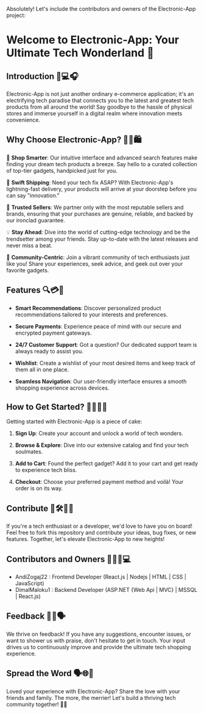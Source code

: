 Absolutely! Let's include the contributors and owners of the Electronic-App project:

# Welcome to Electronic-App: Your Ultimate Tech Wonderland 🚀


## Introduction 📱💻🎧

Electronic-App is not just another ordinary e-commerce application; it's an electrifying tech paradise that connects you to the latest and greatest tech products from all around the world! Say goodbye to the hassle of physical stores and immerse yourself in a digital realm where innovation meets convenience.


## Why Choose Electronic-App? 🤔💡🛍️

🛒 **Shop Smarter**: Our intuitive interface and advanced search features make finding your dream tech products a breeze. Say hello to a curated collection of top-tier gadgets, handpicked just for you.

🚚 **Swift Shipping**: Need your tech fix ASAP? With Electronic-App's lightning-fast delivery, your products will arrive at your doorstep before you can say "innovation."

🤝 **Trusted Sellers**: We partner only with the most reputable sellers and brands, ensuring that your purchases are genuine, reliable, and backed by our ironclad guarantee.

💡 **Stay Ahead**: Dive into the world of cutting-edge technology and be the trendsetter among your friends. Stay up-to-date with the latest releases and never miss a beat.

💬 **Community-Centric**: Join a vibrant community of tech enthusiasts just like you! Share your experiences, seek advice, and geek out over your favorite gadgets.


## Features 🔍💳🎁

- **Smart Recommendations**: Discover personalized product recommendations tailored to your interests and preferences.

- **Secure Payments**: Experience peace of mind with our secure and encrypted payment gateways.

- **24/7 Customer Support**: Got a question? Our dedicated support team is always ready to assist you.

- **Wishlist**: Create a wishlist of your most desired items and keep track of them all in one place.

- **Seamless Navigation**: Our user-friendly interface ensures a smooth shopping experience across devices.


## How to Get Started? 🚀🔧👩‍💻

Getting started with Electronic-App is a piece of cake:

1. **Sign Up**: Create your account and unlock a world of tech wonders.

2. **Browse & Explore**: Dive into our extensive catalog and find your tech soulmates.

3. **Add to Cart**: Found the perfect gadget? Add it to your cart and get ready to experience tech bliss.

4. **Checkout**: Choose your preferred payment method and voilà! Your order is on its way.


## Contribute 🌟🛠️👨‍💻

If you're a tech enthusiast or a developer, we'd love to have you on board! Feel free to fork this repository and contribute your ideas, bug fixes, or new features. Together, let's elevate Electronic-App to new heights!


## Contributors and Owners 👥👨‍💻💻

- AndiZogaj22 : Frontend Developer (React.js | Nodejs | HTML | CSS | JavaScript)
- DimalMaloku1 : Backend Developer (ASP.NET {Web Api | MVC} | MSSQL | React.js)


## Feedback 📝🤝🗣️

We thrive on feedback! If you have any suggestions, encounter issues, or want to shower us with praise, don't hesitate to get in touch. Your input drives us to continuously improve and provide the ultimate tech shopping experience.


## Spread the Word 🗣️🌐💌

Loved your experience with Electronic-App? Share the love with your friends and family. The more, the merrier! Let's build a thriving tech community together! 🎉🤗

